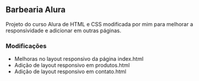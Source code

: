 ## Barbearia Alura

Projeto do curso Alura de HTML e CSS modificada por mim para melhorar a responsividade e adicionar em outras páginas.

### Modificações
- Melhoras no layout responsivo da página index.html
- Adição de layout responsivo em produtos.html
- Adição de layout responsivo em contato.html